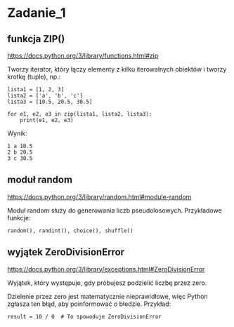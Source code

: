 # Zadanie_1
## funkcja ZIP()
https://docs.python.org/3/library/functions.html#zip

Tworzy iterator, który łączy elementy z kilku iterowalnych obiektów i tworzy krotkę (tuple), np.:
```
lista1 = [1, 2, 3]
lista2 = ['a', 'b', 'c']
lista3 = [10.5, 20.5, 30.5]

for e1, e2, e3 in zip(lista1, lista2, lista3):
    print(e1, e2, e3)
```
Wynik:
```
1 a 10.5
2 b 20.5
3 c 30.5
```
## moduł random
https://docs.python.org/3/library/random.html#module-random

Moduł random służy do generowania liczb pseudolosowych. Przykładowe funkcje:

`random(), randint(), choice(), shuffle()`

## wyjątek ZeroDivisionError
https://docs.python.org/3/library/exceptions.html#ZeroDivisionError

Wyjątek, który występuje, gdy próbujesz podzielić liczbę przez zero.

Dzielenie przez zero jest matematycznie nieprawidłowe, więc Python zgłasza ten błąd, aby poinformować o błedzie. Przykład:

`result = 10 / 0  # To spowoduje ZeroDivisionError`